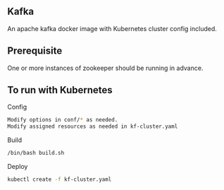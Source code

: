 ## Kafka

An apache kafka docker image with Kubernetes cluster config included.

## Prerequisite

One or more instances of zookeeper should be running in advance.

## To run with Kubernetes

Config
```bash
Modify options in conf/* as needed.
Modify assigned resources as needed in kf-cluster.yaml
```

Build
```bash
/bin/bash build.sh
```

Deploy
```bash
kubectl create -f kf-cluster.yaml
```